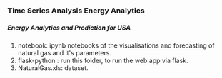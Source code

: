 ### Time Series Analysis Energy Analytics

##### Energy Analytics and Prediction for USA

1. notebook: ipynb notebooks of the visualisations and forecasting of natural gas and it's parameters.
2. flask-python : run this folder, to run the web app via flask.
3. NaturalGas.xls: dataset.
